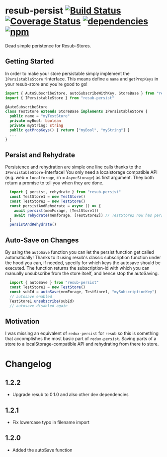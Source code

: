 # resub-persist [![Build Status](https://travis-ci.org/Hizoul/resub-persist.svg?branch=master)](https://travis-ci.org/Hizoul/resub-persist) [![Coverage Status](https://coveralls.io/repos/github/Hizoul/resub-persist/badge.svg?branch=master)](https://coveralls.io/github/Hizoul/resub-persist?branch=master) [![dependencies](https://david-dm.org/Hizoul/resub-persist.png)](https://david-dm.org/Hizoul/resub-persist) [![npm](https://img.shields.io/npm/v/resub-persist.svg)](https://www.npmjs.com/package/resub-persist)

Dead simple peristence for Resub-Stores.

## Getting Started

In order to make your store persistable simply implement the `IPersistableStore` -Interface.
This means define a `name` and `getPropKeys` in your resub-store and you're good to go!

```ts
import { AutoSubscribeStore, autoSubscribeWithKey, StoreBase } from "resub"
import { IPersistableStore } from "resub-persist"

@AutoSubscribeStore
class TestStore extends StoreBase implements IPersistableStore {
  public name = "myTestStore"
  private myBool: boolean
  private myString: string
  public getPropKeys() { return ["myBool", "myString"] }
  ...
}
```

## Persist and Rehydrate

Persistence and rehydration are simple one line calls thanks to the `IPersistableStore`-Interface!
You only need a localstorage compatible API (e.g. web = `localforage`, rn = `AsyncStorage`) as first argument.
They both return a promise to tell you when they are done.

```ts
  import { persist, rehydrate } from "resub-persist"
  const TestStore1 = new TestStore()
  const TestStore2 = new TestStore()
  const persistAndRehydrate = async () => {
    await persist(memForage, [TestStore1])
    await rehydrate(memforage, [TestStore2]) // TestStore2 now has persisted state of TestStore1
  }
  persistAndRehydrate()
```
## Auto-Save on Changes

By using the `autoSave` function you can let the persist function get called automatically!
Thanks to it using resub's classic subscription function under the hood you can, if needed, specify for which keys the autosave should be executed.
The function returns the subscription-id with which you can manually unsubscribe from the store itself, and hence stop the autoSaving.

```ts
  import { autoSave } from "resub-persist"
  const TestStore1 = new TestStore()
  const subId = autoSave(memForage, TestStore1, "mySubscriptionKey")
  // autosave enabled
  TestStore1.unsubscribe(subId)
  // autosave disabled again
```

## Motivation

I was missing an equivalent of `redux-persist` for `resub` so this is something that accomplishes the most basic part of `redux-persist`. Saving parts of a store to a localStorage-compatible API and rehydrating from there to store.

# Changelog
## 1.2.2
- Upgrade resub to 0.1.0 and also other dev dependencies

## 1.2.1
- Fix lowercase typo in filename import
## 1.2.0
- Added the autoSave function